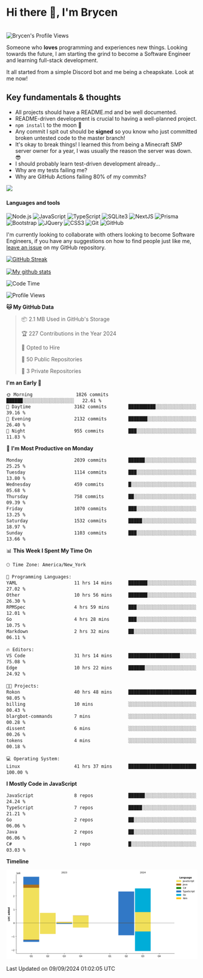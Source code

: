 # Hi there 👋, I'm Brycen

<br>
<img src="https://komarev.com/ghpvc/?username=BrycensRanch" alt="Brycen's Profile Views" />

Someone who **loves** programming and experiences new things. Looking towards the future, I am starting the grind to become a Software Engineer and learning full-stack development.

It all started from a simple Discord bot and me being a cheapskate. Look at me now!

## Key fundamentals & thoughts

- All projects should have a README.md and be well documented.
- README-driven development is crucial to having a well-planned project.
- `npm install` to the moon 🚀
- Any commit I spit out should be **signed** so you know who just committed broken untested code to the master branch!
- It's okay to break things! I learned this from being a Minecraft SMP server owner for a year, I was usually the reason the server was down. 😎
- I should probably learn test-driven development already...
- Why are my tests failing me?
- Why are GitHub Actions failing 80% of my commits? 

<img src="https://res.cloudinary.com/practicaldev/image/fetch/s--OoBLh7-Q--/c_limit%2Cf_auto%2Cfl_progressive%2Cq_auto%2Cw_880/https://cdn-images-1.medium.com/max/1614/1%2A8BlqJ8lNVZzuRjAg1mZ50w.png" height="400"/>

<h4>Languages and tools</h4>
<p>
  <img src="https://img.shields.io/badge/node.js%20-%2343853D.svg?&style=for-the-badge&logo=node.js&logoColor=white" alt="Node.js" />
  <img src="https://img.shields.io/badge/javascript%20-%23323330.svg?&style=for-the-badge&logo=javascript&logoColor=%23F7DF1E" alt="JavaScript" />
  <img src="https://img.shields.io/badge/typescript%20-%23323330.svg?&style=for-the-badge&logo=typescript&logoColor=#3467eb" alt="TypeScript" />
  <img src="https://img.shields.io/badge/sqlite3%20-%23323330.svg?&style=for-the-badge&logo=sqlite&logoColor=#3467eb" alt="SQLite3" />
  <img src="https://img.shields.io/badge/Next.JS%20-%23323330.svg?&style=for-the-badge&logo=next.js&logoColor=#3467eb" alt="NextJS" />
  <img src="https://img.shields.io/badge/Prisma%20-%23323330.svg?&style=for-the-badge&logo=prisma&logoColor=#3467eb" alt="Prisma" />
  <img src="https://img.shields.io/badge/bootstrap%20-%23323330.svg?&style=for-the-badge&logo=bootstrap" alt="Bootstrap" />
  <img src="https://img.shields.io/badge/jquery%20-%23323330.svg?&style=for-the-badge&logo=jquery" alt="JQuery" />
  <img src="https://img.shields.io/badge/css3%20-%23323330.svg?&style=for-the-badge&logo=css3" alt="CSS3" />
  <img src="https://img.shields.io/badge/git%20-%23323330.svg?&style=for-the-badge&logo=git" alt="Git" />
  <img src="https://img.shields.io/badge/github%20-%23323330.svg?&style=for-the-badge&logo=github" alt="GitHub" />
</p>

 I'm currently looking to collaborate with others looking to become Software Engineers, if you have any suggestions on how to find people just like me, [leave an issue](https://github.com/BrycensRanch/BrycensRanch/issues/new) on my GitHub repository.
 
 <p><a href="https://git.io/streak-stats"><img src="https://streak-stats.demolab.com?user=BrycensRanch&amp;theme=dark&amp;hide_border=true&amp;fire=EB5454&amp;ring=0CEB19" alt="GitHub Streak"></a></p>

<a href="https://github.com/anuraghazra/github-readme-stats">
  <img align="center" src="https://github-readme-stats.anuraghazra1.vercel.app/api?username=BrycensRanch&show_icons=true&line_height=27&include_all_commits=true" alt="My github stats" />
</a>

<!--START_SECTION:waka-->
![Code Time](http://img.shields.io/badge/Code%20Time-903%20hrs%2038%20mins-blue)

![Profile Views](http://img.shields.io/badge/Profile%20Views-0-blue)

**🐱 My GitHub Data** 

> 📦 2.1 MB Used in GitHub's Storage 
 > 
> 🏆 227 Contributions in the Year 2024
 > 
> 💼 Opted to Hire
 > 
> 📜 50 Public Repositories 
 > 
> 🔑 3 Private Repositories 
 > 
**I'm an Early 🐤** 

```text
🌞 Morning                1826 commits        ██████░░░░░░░░░░░░░░░░░░░   22.61 % 
🌆 Daytime                3162 commits        ██████████░░░░░░░░░░░░░░░   39.16 % 
🌃 Evening                2132 commits        ███████░░░░░░░░░░░░░░░░░░   26.40 % 
🌙 Night                  955 commits         ███░░░░░░░░░░░░░░░░░░░░░░   11.83 % 
```
📅 **I'm Most Productive on Monday** 

```text
Monday                   2039 commits        ██████░░░░░░░░░░░░░░░░░░░   25.25 % 
Tuesday                  1114 commits        ███░░░░░░░░░░░░░░░░░░░░░░   13.80 % 
Wednesday                459 commits         █░░░░░░░░░░░░░░░░░░░░░░░░   05.68 % 
Thursday                 758 commits         ██░░░░░░░░░░░░░░░░░░░░░░░   09.39 % 
Friday                   1070 commits        ███░░░░░░░░░░░░░░░░░░░░░░   13.25 % 
Saturday                 1532 commits        █████░░░░░░░░░░░░░░░░░░░░   18.97 % 
Sunday                   1103 commits        ███░░░░░░░░░░░░░░░░░░░░░░   13.66 % 
```


📊 **This Week I Spent My Time On** 

```text
🕑︎ Time Zone: America/New_York

💬 Programming Languages: 
YAML                     11 hrs 14 mins      ███████░░░░░░░░░░░░░░░░░░   27.02 % 
Other                    10 hrs 56 mins      ███████░░░░░░░░░░░░░░░░░░   26.30 % 
RPMSpec                  4 hrs 59 mins       ███░░░░░░░░░░░░░░░░░░░░░░   12.01 % 
Go                       4 hrs 28 mins       ███░░░░░░░░░░░░░░░░░░░░░░   10.75 % 
Markdown                 2 hrs 32 mins       ██░░░░░░░░░░░░░░░░░░░░░░░   06.11 % 

🔥 Editors: 
VS Code                  31 hrs 14 mins      ███████████████████░░░░░░   75.08 % 
Edge                     10 hrs 22 mins      ██████░░░░░░░░░░░░░░░░░░░   24.92 % 

🐱‍💻 Projects: 
Rokon                    40 hrs 48 mins      █████████████████████████   98.05 % 
billing                  10 mins             ░░░░░░░░░░░░░░░░░░░░░░░░░   00.43 % 
blargbot-commands        7 mins              ░░░░░░░░░░░░░░░░░░░░░░░░░   00.28 % 
dissent                  6 mins              ░░░░░░░░░░░░░░░░░░░░░░░░░   00.26 % 
tokens                   4 mins              ░░░░░░░░░░░░░░░░░░░░░░░░░   00.18 % 

💻 Operating System: 
Linux                    41 hrs 37 mins      █████████████████████████   100.00 % 
```

**I Mostly Code in JavaScript** 

```text
JavaScript               8 repos             ██████░░░░░░░░░░░░░░░░░░░   24.24 % 
TypeScript               7 repos             █████░░░░░░░░░░░░░░░░░░░░   21.21 % 
Go                       2 repos             ██░░░░░░░░░░░░░░░░░░░░░░░   06.06 % 
Java                     2 repos             ██░░░░░░░░░░░░░░░░░░░░░░░   06.06 % 
C#                       1 repo              █░░░░░░░░░░░░░░░░░░░░░░░░   03.03 % 
```



**Timeline**

![Lines of Code chart](https://raw.githubusercontent.com/BrycensRanch/BrycensRanch/main/assets/bar_graph.png)


 Last Updated on 09/09/2024 01:02:05 UTC
<!--END_SECTION:waka-->

<!--
**BrycensRanch/BrycensRanch** is a ✨ _special_ ✨ repository because its `README.md` (this file) appears on your GitHub profile.

Here are some ideas to get you started:

- 🔭 I’m currently working on ...
- 🌱 I’m currently learning ...
- 👯 I’m looking to collaborate on ...
- 🤔 I’m looking for help with ...
- 💬 Ask me about ...
- 📫 How to reach me: ...
- 😄 Pronouns: ...
- ⚡ Fun fact: ...
-->
